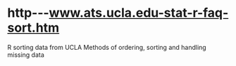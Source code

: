 http---www.ats.ucla.edu-stat-r-faq-sort.htm
===========================================

R sorting data from UCLA
Methods of ordering, sorting and handling missing data
